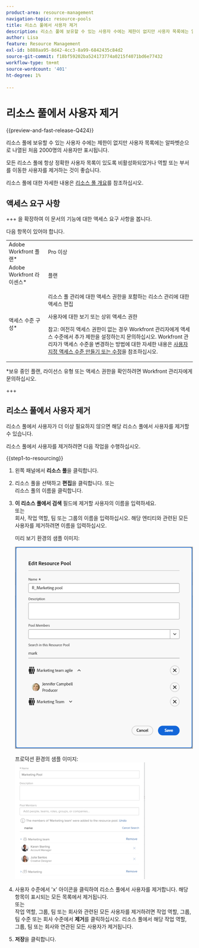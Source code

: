 ```yaml
---
product-area: resource-management
navigation-topic: resource-pools
title: 리소스 풀에서 사용자 제거
description: 리소스 풀에 보유할 수 있는 사용자 수에는 제한이 없지만 사용자 목록에는 알파벳순으로 나열된 처음 2000명의 사용자만 표시됩니다.
author: Lisa
feature: Resource Management
exl-id: b888aa95-8d42-4cc3-8a99-6842435c84d2
source-git-commit: f18bf59202ba524173774a0215f4071bd6e77432
workflow-type: tm+mt
source-wordcount: '401'
ht-degree: 1%

---
```


# 리소스 풀에서 사용자 제거

{{preview-and-fast-release-Q424}}

리소스 풀에 보유할 수 있는 사용자 수에는 제한이 없지만 사용자 목록에는 알파벳순으로 나열된 처음 2000명의 사용자만 표시됩니다.

모든 리소스 풀에 항상 정확한 사용자 목록이 있도록 비활성화되었거나 역할 또는 부서를 이동한 사용자를 제거하는 것이 좋습니다.

리소스 풀에 대한 자세한 내용은 [리소스 풀 개요](../../../resource-mgmt/resource-planning/resource-pools/work-with-resource-pools.md)를 참조하십시오.

## 액세스 요구 사항

+++ 을 확장하여 이 문서의 기능에 대한 액세스 요구 사항을 봅니다.

다음 항목이 있어야 합니다.

<table style="table-layout:auto"> 
 <col> 
 <col> 
 <tbody> 
  <tr> 
   <td role="rowheader">Adobe Workfront 플랜*</td> 
   <td> <p>Pro 이상</p> </td> 
  </tr> 
  <tr> 
   <td role="rowheader">Adobe Workfront 라이센스*</td> 
   <td> <p>플랜 </p> </td> 
  </tr> 
  <tr> 
   <td role="rowheader">액세스 수준 구성*</td> 
   <td> <p>리소스 풀 관리에 대한 액세스 권한을 포함하는 리소스 관리에 대한 액세스 편집</p> <p>사용자에 대한 보기 또는 상위 액세스 권한</p> <p>참고: 여전히 액세스 권한이 없는 경우 Workfront 관리자에게 액세스 수준에서 추가 제한을 설정하는지 문의하십시오. Workfront 관리자가 액세스 수준을 변경하는 방법에 대한 자세한 내용은 <a href="../../../administration-and-setup/add-users/configure-and-grant-access/create-modify-access-levels.md" class="MCXref xref">사용자 지정 액세스 수준 만들기 또는 수정</a>을 참조하십시오.</p> </td> 
  </tr> <!--
   <tr data-mc-conditions="QuicksilverOrClassic.Draft mode"> 
    <td role="rowheader">Object permissions</td> 
    <td> <p>(NOTE:&nbsp;I don't think this is needed for removing users from the pool)</p> <p>Manage permissions for the projects, templates, and users you associate the Resource Pools with</p> <p>For information on requesting additional access, see <a href="../../../workfront-basics/grant-and-request-access-to-objects/request-access.md" class="MCXref xref">Request access to objects </a>.</p> </td> 
   </tr>
  --> 
 </tbody> 
</table>

&#42;보유 중인 플랜, 라이선스 유형 또는 액세스 권한을 확인하려면 Workfront 관리자에게 문의하십시오.

+++

## 리소스 풀에서 사용자 제거

리소스 풀에서 사용자가 더 이상 필요하지 않으면 해당 리소스 풀에서 사용자를 제거할 수 있습니다.

리소스 풀에서 사용자를 제거하려면 다음 작업을 수행하십시오.

{{step1-to-resourcing}}

1. 왼쪽 패널에서 **리소스 풀**&#x200B;을 클릭합니다.
1. 리소스 풀을 선택하고 **편집**을 클릭합니다.
또는\
   리소스 풀의 이름을 클릭합니다.

1. **이 리소스 풀에서 검색** 필드에 제거할 사용자의 이름을 입력하세요.\
   또는\
   회사, 작업 역할, 팀 또는 그룹의 이름을 입력하십시오. 해당 엔티티와 관련된 모든 사용자를 제거하려면 이름을 입력하십시오.

   <span class="preview">미리 보기 환경의 샘플 이미지:<span>

   ![리소스 풀에서 사용자 제거](assets/remove-users-from-resource-pool.png)

   프로덕션 환경의 샘플 이미지:
   ![리소스 풀에서 검색](assets/search-inside-new-resource-pool-350x314.png)

1. 사용자 수준에서 &#39;x&#39; 아이콘을 클릭하여 리소스 풀에서 사용자를 제거합니다. 해당 항목이 표시되는 모든 목록에서 제거됩니다.\
   또는\
   작업 역할, 그룹, 팀 또는 회사와 관련된 모든 사용자를 제거하려면 작업 역할, 그룹, 팀 수준 또는 회사 수준에서 **제거**&#x200B;를 클릭하십시오. 리소스 풀에서 해당 작업 역할, 그룹, 팀 또는 회사와 연관된 모든 사용자가 제거됩니다.

1. **저장**&#x200B;을 클릭합니다.
